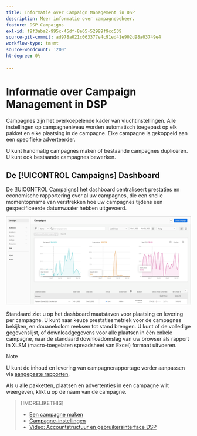 ```yaml
---
title: Informatie over Campaign Management in DSP
description: Meer informatie over campagnebeheer.
feature: DSP Campaigns
exl-id: f9f3aba2-995c-45df-8e65-52999f9cc539
source-git-commit: ad978a021c063377e4c91ed41e902d98a03749e4
workflow-type: tm+mt
source-wordcount: '200'
ht-degree: 0%

---
```


# Informatie over Campaign Management in DSP

Campagnes zijn het overkoepelende kader van vluchtinstellingen. Alle instellingen op campagneniveau worden automatisch toegepast op elk pakket en elke plaatsing in de campagne. Elke campagne is gekoppeld aan een specifieke adverteerder.

U kunt handmatig campagnes maken of bestaande campagnes dupliceren. U kunt ook bestaande campagnes bewerken.

## De [!UICONTROL Campaigns] Dashboard

<!-- standardize on "dashboard" or "view" -->
De [!UICONTROL Campaigns] het dashboard centraliseert prestaties en economische rapportering over al uw campagnes, die een snelle momentopname van verstrekken hoe uw campagnes tijdens een gespecificeerde datumwaaier hebben uitgevoerd.

![Campagne dashboard](/help/dsp/assets/campaign-dashboard.png)

Standaard ziet u op het dashboard maatstaven voor plaatsing en levering per campagne. U kunt naar keuze prestatiesmetriek voor de campagnes bekijken, en douanekolom reeksen tot stand brengen. U kunt of de volledige gegevenslijst, of downloadgegevens voor alle plaatsen in één enkele campagne, naar de standaard downloadomslag van uw browser als rapport in XLSM (macro-toegelaten spreadsheet van Excel) formaat uitvoeren.

>[!NOTE]
>
>U kunt de inhoud en levering van campagnerapportage verder aanpassen via [aangepaste rapporten](/help/dsp/reports/report-about.md).

Als u alle pakketten, plaatsen en advertenties in een campagne wilt weergeven, klikt u op de naam van de campagne.

>[!MORELIKETHIS]
>
>* [Een campagne maken](campaign-create.md)
>* [Campagne-instellingen](campaign-settings.md)
>* [Video: Accountstructuur en gebruikersinterface DSP](https://experienceleague.adobe.com/docs/advertising-cloud-learn/tutorials/dsp/ui.html)

